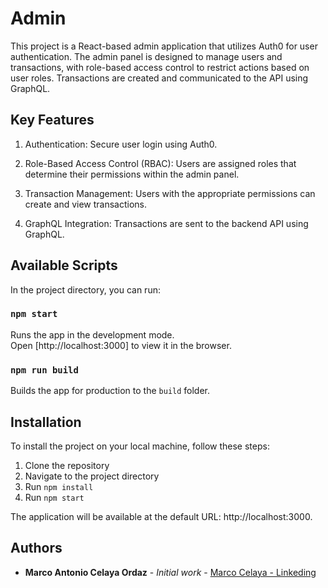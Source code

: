 # Admin

This project is a React-based admin application that utilizes Auth0 for user authentication. The admin panel is designed to manage users and transactions, with role-based access control to restrict actions based on user roles. Transactions are created and communicated to the API using GraphQL.

## Key Features

1. Authentication:
    Secure user login using Auth0.

2. Role-Based Access Control (RBAC): Users are assigned roles that determine their permissions within the admin panel.

3. Transaction Management: Users with the appropriate permissions can create and view transactions.

4. GraphQL Integration: Transactions are sent to the backend API using GraphQL.

## Available Scripts

In the project directory, you can run:

### `npm start`

Runs the app in the development mode.\
Open [http://localhost:3000] to view it in the browser.

### `npm run build`

Builds the app for production to the `build` folder.

## Installation

To install the project on your local machine, follow these steps:

1. Clone the repository
2. Navigate to the project directory
3. Run `npm install`
4. Run `npm start`

The application will be available at the default URL: http://localhost:3000.

## Authors

- **Marco Antonio Celaya Ordaz** - *Initial work* - [Marco Celaya - Linkeding](https://github.com/marcocelaya34)

